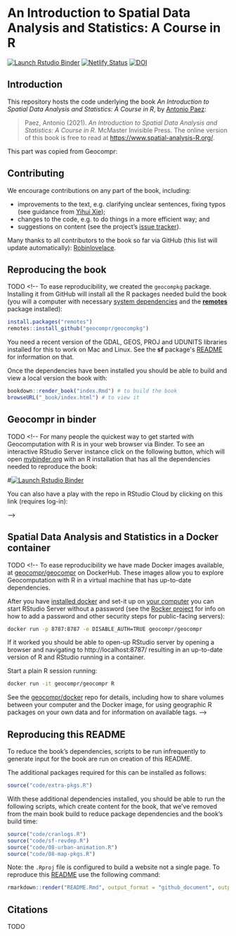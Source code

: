 
<!-- README.md is generated from README.Rmd. Please edit that file  - rmarkdown::render('README.Rmd', output_format = 'github_document', output_file = 'README.md') -->

# An Introduction to Spatial Data Analysis and Statistics: A Course in R

<!-- badges: start -->

[![Launch Rstudio
Binder](http://mybinder.org/badge_logo.svg)](https://mybinder.org/v2/gh/paezha/spatial-analysis-R/master?urlpath=rstudio)
[![Netlify
Status](https://api.netlify.com/api/v1/badges/2867ef30-f33c-4043-9940-fac934c27341/deploy-status)](https://app.netlify.com/sites/spatial-analysis-r/deploys)
[![DOI](https://zenodo.org/badge/391072865.svg)](https://zenodo.org/badge/latestdoi/391072865)
<!-- badges: end -->

## Introduction

This repository hosts the code underlying the book *An Introduction to
Spatial Data Analysis and Statistics: A Course in R*, by [Antonio
Paez](https://www.science.mcmaster.ca/ees/component/comprofiler/userprofile/paezha.html):

> Paez, Antonio (2021). *An Introduction to Spatial Data Analysis and
> Statistics: A Course in R*. McMaster Invisible Press. The online
> version of this book is free to read at
> <https://www.spatial-analysis-R.org/>.

This part was copied from Geocompr:

## Contributing

We encourage contributions on any part of the book, including:

-   improvements to the text, e.g. clarifying unclear sentences, fixing
    typos (see guidance from [Yihui
    Xie](https://yihui.name/en/2013/06/fix-typo-in-documentation/));
-   changes to the code, e.g. to do things in a more efficient way; and
-   suggestions on content (see the project’s [issue
    tracker](https://github.com/paezha/spatial-analysis-R/issues)).

<!-- Need to check what the style is
See [our-style.md](https://github.com/Robinlovelace/geocompr/blob/master/our-style.md) for the book's style.

-->

Many thanks to all contributors to the book so far via GitHub (this list
will update automatically):
[Robinlovelace](https://github.com/Robinlovelace).

<!-- Need to figure out what this is
During the project we aim to contribute 'upstream' to the packages that make geocomputation with R possible.
This impact is recorded in [`our-impact.csv`](https://github.com/Robinlovelace/geocompr/blob/master/our-impact.csv).
-->

## Reproducing the book

TODO <!--
To ease reproducibility, we created the `geocompkg` package.
Installing it from GitHub will install all the R packages needed build the book (you will a computer with necessary [system dependencies](https://github.com/r-spatial/sf#installing) and the [**remotes**](https://github.com/r-lib/remotes/) package installed):



```r
install.packages("remotes")
remotes::install_github("geocompr/geocompkg")
```

You need a recent version of the GDAL, GEOS, PROJ and UDUNITS libraries installed for this to work on Mac and Linux. See the **sf** package's [README](https://github.com/r-spatial/sf) for information on that.

Once the dependencies have been installed you should be able to build and view a local version the book with:


```r
bookdown::render_book("index.Rmd") # to build the book
browseURL("_book/index.html") # to view it
```

<!-- The code associated with each chapter is saved in the `code/chapters/` folder. -->
<!-- `source("code/chapters/07-transport.R")` runs run the code chunks in chapter 7, for example. -->
<!-- These R scripts are generated with the follow command which wraps `knitr::purl()`: -->

## Geocompr in binder

TODO <!--
For many people the quickest way to get started with Geocomputation with R is in your web browser via Binder.
To see an interactive RStudio Server instance click on the following button, which will open [mybinder.org](https://mybinder.org/v2/gh/robinlovelace/geocompr/master?urlpath=rstudio) with an R installation that has all the dependencies needed to reproduce the book:

#[![Launch Rstudio Binder](http://mybinder.org/badge_logo.svg)](https://mybinder.org/v2/gh/robinlovelace/geocompr/master?urlpath=rstudio)

You can also have a play with the repo in RStudio Cloud by clicking on this link (requires log-in):

-->

## Spatial Data Analysis and Statistics in a Docker container

TODO <!--
To ease reproducibility we have made Docker images available, at [geocompr/geocompr](https://hub.docker.com/r/geocompr/geocompr/) on DockerHub.
These images allow you to explore Geocomputation with R in a virtual machine that has up-to-date dependencies.

After you have [installed docker](https://www.docker.com/community-edition#/download) and set-it up on [your computer](https://docs.docker.com/install/linux/linux-postinstall/) you can start RStudio Server without a password (see the [Rocker project](https://www.rocker-project.org/use/managing_users/) for info on how to add a password and other security steps for public-facing servers):

```sh
docker run -p 8787:8787 -e DISABLE_AUTH=TRUE geocompr/geocompr
```

If it worked you should be able to open-up RStudio server by opening a browser and navigating to
http://localhost:8787/ resulting in an up-to-date version of R and RStudio running in a container.

Start a plain R session running:

```sh
docker run -it geocompr/geocompr R
```

See the [geocompr/docker](https://github.com/geocompr/docker#geocomputation-with-r-in-docker) repo for details, including how to share volumes between your computer and the Docker image, for using geographic R packages on your own data and for information on available tags.
-->

## Reproducing this README

To reduce the book’s dependencies, scripts to be run infrequently to
generate input for the book are run on creation of this README.

The additional packages required for this can be installed as follows:

``` r
source("code/extra-pkgs.R")
```

With these additional dependencies installed, you should be able to run
the following scripts, which create content for the book, that we’ve
removed from the main book build to reduce package dependencies and the
book’s build time:

``` r
source("code/cranlogs.R")
source("code/sf-revdep.R")
source("code/08-urban-animation.R")
source("code/08-map-pkgs.R")
```

Note: the `.Rproj` file is configured to build a website not a single
page. To reproduce this
[README](https://github.com/Robinlovelace/geocompr/blob/master/README.Rmd)
use the following command:

``` r
rmarkdown::render("README.Rmd", output_format = "github_document", output_file = "README.md")
```

<!-- ## Book statistics -->
<!-- An indication of the book's progress over time is illustrated below (to be updated roughly every week as the book progresses). -->
<!--






<!-- Book statistics: estimated number of pages per chapter over time. -->

## Citations

TODO

<!--
To cite packages used in this book we use code from [Efficient R Programming](https://csgillespie.github.io/efficientR/):


```r
# geocompkg:::generate_citations()
```

This generates .bib and .csv files containing the packages.
The current of packages used can be read-in as follows:


```r
#pkg_df = readr::read_csv("extdata/package_list.csv")
```

Other citations are stored online using Zotero.

If you would like to add to the references, please use Zotero, join the [open group](https://www.zotero.org/groups/418217/energy-and-transport) add your citation to the open [geocompr library](https://www.zotero.org/groups/418217/energy-and-transport/items/collectionKey/9K6FRP6N).

We use the following citation key format:

```
[auth:lower]_[veryshorttitle:lower]_[year]
```

This can be set from inside Zotero desktop with the Better Bibtex plugin installed (see [github.com/retorquere/zotero-better-bibtex](https://github.com/retorquere/zotero-better-bibtex)) by selecting the following menu options (with the shortcut `Alt+E` followed by `N`), and as illustrated in the figure below:

```
Edit > Preferences > Better Bibtex
```

![](figures/zotero-settings.png)

Zotero settings: these are useful if you want to add references.

We use Zotero because it is a powerful open source reference manager that integrates well with the **citr** package.
As described in the GitHub repo [Robinlovelace/rmarkdown-citr-demo](https://github.com/Robinlovelace/rmarkdown-citr-demo).

## References


```r
# remotes::install_github("gadenbuie/regexplain")
# regexplain::regexplain_file("extdata/package_list.csv")
#pattern = " \\[[^\\}]*\\]" # perl=TRUE
#pkg_df$Title = gsub(pattern = pattern, replacement = "", x = pkg_df$Title, perl = TRUE)
#knitr::kable(pkg_df)
```
-->
